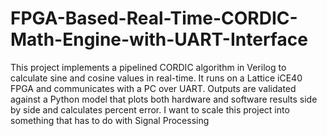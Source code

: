 # FPGA-Based-Real-Time-CORDIC-Math-Engine-with-UART-Interface

This project implements a pipelined CORDIC algorithm in Verilog to calculate sine and cosine values in real-time. It runs on a Lattice iCE40 FPGA and communicates with a PC over UART.  Outputs are validated against a Python model that plots both hardware and software results side by side and calculates percent error. I want to scale this project into something that has to do with Signal Processing
